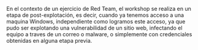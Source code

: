 En el contexto de un ejercicio de Red Team, el workshop se realiza en un etapa de post-explotación, es decir, cuando ya tenemos acceso a una maquina Windows, independiente como logramos este acceso, ya que pudo ser explotando una vulnerabilidad de un sitio web, infectando el equipo a traves de un correo o malware, o simplemente con credenciales obtenidas en alguna etapa previa.
